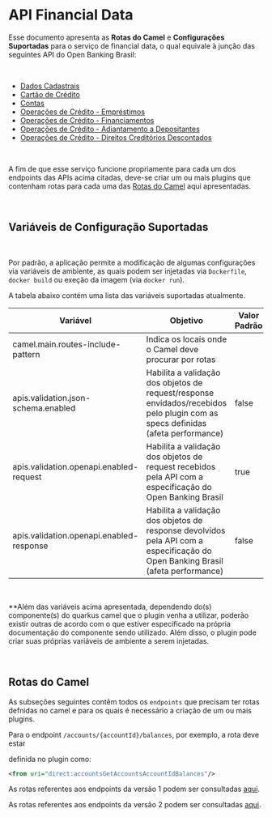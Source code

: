 # API Financial Data

Esse documento apresenta as **Rotas do Camel** e **Configurações Suportadas** para
o serviço de financial data, o qual equivale à junção das seguintes API do
Open Banking Brasil:

&nbsp;

- [Dados Cadastrais](https://openbankingbrasil.atlassian.net/wiki/spaces/OB/pages/6127799/API+-+Dados+Cadastrais)
- [Cartão de Crédito](https://openbankingbrasil.atlassian.net/wiki/spaces/OB/pages/9634015/API+-+Cart+o+de+Cr+dito)
- [Contas](https://openbankingbrasil.atlassian.net/wiki/spaces/OB/pages/1671640/API+-+Contas)
- [Operações de Crédito - Empréstimos](https://openbankingbrasil.atlassian.net/wiki/spaces/OB/pages/1638863/API+-+Opera+es+de+Cr+dito+-+Empr+stimos)
- [Operações de Crédito - Financiamentos](https://openbankingbrasil.atlassian.net/wiki/spaces/OB/pages/1638904/API+-+Opera+es+de+Cr+dito+-+Financiamento)
- [Operações de Crédito - Adiantamento a Depositantes](https://openbankingbrasil.atlassian.net/wiki/spaces/OB/pages/6128078/API+-+Opera+es+de+Cr+dito+-+Adiantamento+a+Depositantes)
- [Operações de Crédito - Direitos Creditórios Descontados](https://openbankingbrasil.atlassian.net/wiki/spaces/OB/pages/1737642/API+-+Opera+es+de+Cr+dito+-+Direitos+Credit+rios+Descontados)

&nbsp;

A fim de que esse serviço funcione propriamente para cada um dos endpoints das APIs
acima citadas, deve-se criar um ou mais plugins que contenham rotas para cada uma
das [Rotas do Camel](#rotas-do-camel) aqui apresentadas.

&nbsp;

## Variáveis de Configuração Suportadas

&nbsp;

Por padrão, a aplicação permite a modificação de algumas configurações via variáveis
de ambiente, as quais podem ser injetadas via `Dockerfile`, `docker build` ou exeção
da imagem (via `docker run`).

A tabela abaixo contém uma lista das variáveis suportadas atualmente.

| Variável                              | Objetivo                                                              | Valor Padrão |
|---------------------------------------|---------------------------------------------------------------------------------------------------------------------------------|--------------|
| camel.main.routes-include-pattern     | Indica os locais onde o Camel deve procurar por rotas                                                                           |              |
| apis.validation.json-schema.enabled   | Habilita a validação dos objetos de request/response envidados/recebidos pelo plugin com as specs definidas (afeta performance) | false        |
| apis.validation.openapi.enabled-request       | Habilita a validação dos objetos de request recebidos pela API com a especificação do Open Banking Brasil   | true         |
| apis.validation.openapi.enabled-response       | Habilita a validação dos objetos de response devolvidos pela API com a especificação do Open Banking Brasil (afeta performance)   | false         |

&nbsp;

**Além das variáveis acima apresentada, dependendo do(s) componente(s) do quarkus
camel que o plugin venha a utilizar, poderão existir outras de acordo com o que
estiver específicado na própria documentação do componente sendo utilizado. Além
disso, o plugin pode criar suas próprias variáveis de ambiente a serem injetadas.

&nbsp;

## Rotas do Camel

As subseções seguintes contêm todos os `endpoints` que precisam ter rotas defnidas
no camel e para os quais é necessário a criação de um ou mais plugins.

Para o endpoint `/accounts/{accountId}/balances`, por exemplo, a rota deve estar

definida no plugin como:

```xml
<from uri="direct:accountsGetAccountsAccountIdBalances"/>
```

As rotas referentes aos endpoints da versão 1 podem ser consultadas [aqui](routes-v1.md).

As rotas referentes aos endpoints da versão 2 podem ser consultadas [aqui](routes-v2.md).